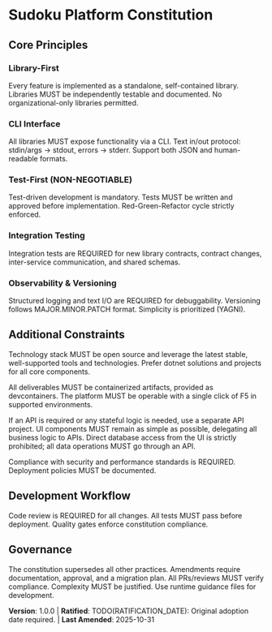 
# Sudoku Platform Constitution

## Core Principles

### Library-First
Every feature is implemented as a standalone, self-contained library. Libraries MUST be independently testable and documented. No organizational-only libraries permitted.

### CLI Interface
All libraries MUST expose functionality via a CLI. Text in/out protocol: stdin/args → stdout, errors → stderr. Support both JSON and human-readable formats.

### Test-First (NON-NEGOTIABLE)
Test-driven development is mandatory. Tests MUST be written and approved before implementation. Red-Green-Refactor cycle strictly enforced.

### Integration Testing
Integration tests are REQUIRED for new library contracts, contract changes, inter-service communication, and shared schemas.

### Observability & Versioning
Structured logging and text I/O are REQUIRED for debuggability. Versioning follows MAJOR.MINOR.PATCH format. Simplicity is prioritized (YAGNI).

## Additional Constraints

Technology stack MUST be open source and leverage the latest stable, well-supported tools and technologies. Prefer dotnet solutions and projects for all core components.

All deliverables MUST be containerized artifacts, provided as devcontainers. The platform MUST be operable with a single click of F5 in supported environments.

If an API is required or any stateful logic is needed, use a separate API project. UI components MUST remain as simple as possible, delegating all business logic to APIs. Direct database access from the UI is strictly prohibited; all data operations MUST go through an API.

Compliance with security and performance standards is REQUIRED. Deployment policies MUST be documented.

## Development Workflow

Code review is REQUIRED for all changes. All tests MUST pass before deployment. Quality gates enforce constitution compliance.

## Governance

The constitution supersedes all other practices. Amendments require documentation, approval, and a migration plan. All PRs/reviews MUST verify compliance. Complexity MUST be justified. Use runtime guidance files for development.

**Version**: 1.0.0 | **Ratified**: TODO(RATIFICATION_DATE): Original adoption date required. | **Last Amended**: 2025-10-31
